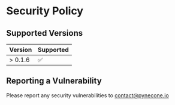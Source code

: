 # Security Policy

## Supported Versions

| Version | Supported          |
| ------- | ------------------ |
| > 0.1.6   | :white_check_mark: |

## Reporting a Vulnerability

Please report any security vulnerabilities to contact@pynecone.io
